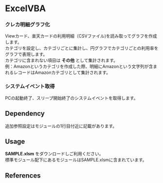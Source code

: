 # ExcelVBA
### クレカ明細グラフ化
Viewカード、楽天カードの利用明細（CSVファイル)を読み取ってグラフを作成します。<br>
カテゴリを設定し、カテゴリごとに集計し、円グラフでカテゴリごとの利用率をグラフで表現します。<br>
カテゴリに含まれない項目は **その他** として集計されます。<br>
例：Amazonというカテゴリを作成した際、明細にAmazonという文字列が含まれるレコードはAmazonカテゴリとして集計されます。


### システムイベント取得
PCの起動終了、スリープ開始終了のシステムイベントを取得します。<br>

## Dependency
追加参照設定はモジュールの1行目付近に記載があります。<br>

## Usage
**SAMPLE.xlsm** をダウンロードしご利用ください。<br>
標準モジュール配下にあるモジュールはSAMPLE.xlsmに含まれています。

## References
